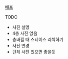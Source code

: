 [배포](https://liebe-website.vercel.app)

TODO

- 사진 설명
- 4층 사진 없음
- 층바뀔 때 스테이스 리섹하기
- 사진 변경
- 단체 사진 있으면 좋을듯
